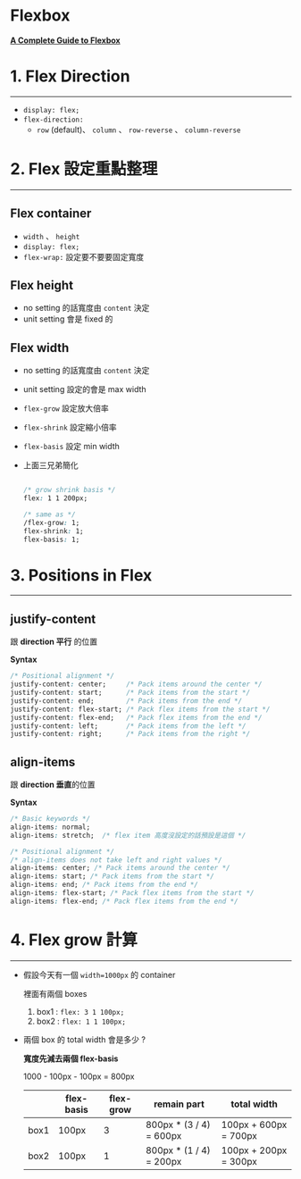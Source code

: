 # Flexbox

**[A Complete Guide to Flexbox](https://css-tricks.com/snippets/css/a-guide-to-flexbox/)**

# 1. Flex Direction

---

- `display: flex;`
- `flex-direction:`
    - `row` (default)、 `column` 、 `row-reverse` 、 `column-reverse`

# 2. Flex 設定重點整理

---

## Flex container

- `width` 、 `height`
- `display: flex;`
- `flex-wrap:` 設定要不要要固定寬度

## Flex height

- no setting 的話寬度由 `content` 決定
- unit setting 會是 fixed 的

## Flex width

- no setting 的話寬度由 `content` 決定
- unit setting 設定的會是 max  width
- `flex-grow` 設定放大倍率
- `flex-shrink` 設定縮小倍率
- `flex-basis` 設定 min width
- 上面三兄弟簡化
    
    ```css
    
    /* grow shrink basis */
    flex: 1 1 200px;
    
    /* same as */
    /flex-grow: 1;
    flex-shrink: 1;
    flex-basis: 1; 
    ```
    

# 3. Positions in Flex

---

## justify-content

跟 **direction 平行** 的位置

**Syntax**

```css
/* Positional alignment */
justify-content: center;     /* Pack items around the center */
justify-content: start;      /* Pack items from the start */
justify-content: end;        /* Pack items from the end */
justify-content: flex-start; /* Pack flex items from the start */
justify-content: flex-end;   /* Pack flex items from the end */
justify-content: left;       /* Pack items from the left */
justify-content: right;      /* Pack items from the right */
```

## align-items

跟 **direction 垂直**的位置

**Syntax**

```css
/* Basic keywords */
align-items: normal;
align-items: stretch;  /* flex item 高度沒設定的話預設是這個 */

/* Positional alignment */
/* align-items does not take left and right values */
align-items: center; /* Pack items around the center */
align-items: start; /* Pack items from the start */
align-items: end; /* Pack items from the end */
align-items: flex-start; /* Pack flex items from the start */
align-items: flex-end; /* Pack flex items from the end */
```

# 4. Flex grow 計算

---

- 假設今天有一個 `width=1000px` 的 container
    
    裡面有兩個 boxes
    
    1. box1  : `flex: 3 1 100px;`
    2. box2 : `flex: 1 1 100px;`
- 兩個 box 的 total width 會是多少 ?
    
    **寬度先減去兩個 flex-basis**
    
    1000 - 100px - 100px = 800px
    
    |  | flex-basis | flex-grow | remain part | total width |
    | --- | --- | --- | --- | --- |
    | box1 | 100px | 3 | 800px * (3 / 4) = 600px | 100px + 600px = 700px |
    | box2 | 100px | 1 | 800px * (1 / 4) = 200px | 100px + 200px = 300px |